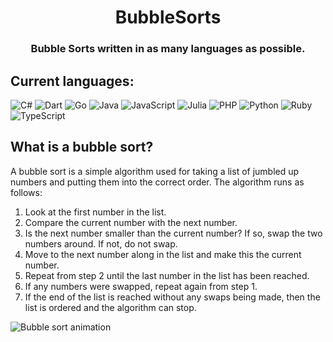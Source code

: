 <h1 align="center">
BubbleSorts
</h1>

<h3 align="center">
Bubble Sorts written in as many languages as possible.
</h2>

## Current languages:
![C#](https://img.shields.io/badge/c%23-%23239120.svg?style=for-the-badge&logo=c-sharp&logoColor=white)
![Dart](https://img.shields.io/badge/dart-%230175C2.svg?style=for-the-badge&logo=dart&logoColor=white)
![Go](https://img.shields.io/badge/go-%2300ADD8.svg?style=for-the-badge&logo=go&logoColor=white)
![Java](https://img.shields.io/badge/java-%23ED8B00.svg?style=for-the-badge&logo=java&logoColor=white)
![JavaScript](https://img.shields.io/badge/javascript-%23323330.svg?style=for-the-badge&logo=javascript&logoColor=%23F7DF1E)
![Julia](https://img.shields.io/badge/-Julia-9558B2?style=for-the-badge&logo=julia&logoColor=white)
![PHP](https://img.shields.io/badge/php-%23777BB4.svg?style=for-the-badge&logo=php&logoColor=white)
![Python](https://img.shields.io/badge/python-3670A0?style=for-the-badge&logo=python&logoColor=ffdd54)
![Ruby](https://img.shields.io/badge/ruby-%23CC342D.svg?style=for-the-badge&logo=ruby&logoColor=white)
![TypeScript](https://img.shields.io/badge/typescript-%23007ACC.svg?style=for-the-badge&logo=typescript&logoColor=white)

## What is a bubble sort?
A bubble sort is a simple algorithm used for taking a list of jumbled up numbers and putting them into the correct order. The algorithm runs as follows:

1. Look at the first number in the list.
2. Compare the current number with the next number.
3. Is the next number smaller than the current number? If so, swap the two numbers around. If not, do not swap.
4. Move to the next number along in the list and make this the current number.
5. Repeat from step 2 until the last number in the list has been reached.
6. If any numbers were swapped, repeat again from step 1.
7. If the end of the list is reached without any swaps being made, then the list is ordered and the algorithm can stop.

![Bubble sort animation](https://upload.wikimedia.org/wikipedia/commons/5/54/Sorting_bubblesort_anim.gif)